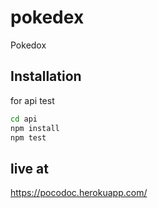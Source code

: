 # pokedex
Pokedox

## Installation

for api test

```bash
cd api 
npm install
npm test
```

## live at
https://pocodoc.herokuapp.com/
